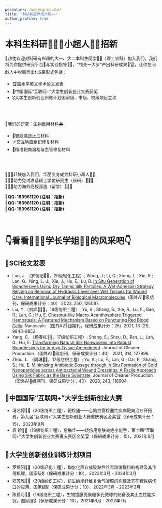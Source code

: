 ```yaml
---
permalink: /undergraduate/
title: "科研新星养成计划——"
author_profile: true
---
```

  
  
  
# 本科生科研🦸🏻‍♂️小超人🦸🏻招新
🙌热忱欢迎对科研有兴趣的大一、大二本科生同学👦👧（理工农科）加入我们。我们将为你提供研究平台🧪与实验指导👨‍🏫，“领先一大步”产出科研成果🥇🏆，让你在同龄人中脱颖而出❗ 成果形式包括：
- 🏆高水平英文学术论文发表
- 🏅中国国际“互联网+”大学生创新创业大赛获奖
- 🎖️大学生创新创业训练计划国家级、市级、校级项目立项 
 <br>
 <br>
 
🏥我们的研究：生物医用材料🚑
- 💉智能递送止血材料
- 🩹交互响应组织修复材料
- 🎯精准靶向溶栓与血管修复材料 
 <br>
 <br>
 
🦸🏻‍♂️赶快加入我们，华丽变身成为科研小超人🦸🏻  
👩🏼‍🎓助力免试攻读硕士学位研究生（保研）👨🏻‍🎓  
👨🏻‍🎓助力海外高校深造（留学）👩🏼‍🎓 

 
📣**QQ: 183961120 (注明：招新)** <br>
📣**QQ: 183961120 (注明：招新)** <br>
📣**QQ: 183961120 (注明：招新)** <br>
 <br>
 <br>
 
# 👇看看🦸🏻‍♂️学长学姐🦸🏻的风采吧👇
## 🐶SCI论文发表
- Luo, J. （罗锦阳🦸🏻，20级轻化工程）; Wang, J.; Li, Q.; Xiong, L.; Xie, R.; Lan, G.; Ning, L.-J.; Xie, J.; Hu, E.; Lu, B. [In Situ Generation of Bioadhesives Using Dry Tannic Silk Particles: A Wet-Adhesion Strategy Relying on Removal of Hydraulic Layer over Wet Tissues for Wound Care. International Journal of Biological Macromolecules](https://doi.org/10.1016/j.ijbiomac.2023.126087)（国外A1🥇级期刊，保研成果计分：40） 2023, 250, 126087.
- Liu, Y.（刘烊🦸🏻‍♂️，18级纺织工程）; Yu, K.; Shang, S.; Xie, R.; Lu, F.; Bao, R.; Lan, G.; Hu, E. [Chestnut-like Macro-Acanthosphere Triggered Hemostasis: A Featured Mechanism Based on Puncturing Red Blood Cells](https://doi.org/10.1039/D1NR01148K). Nanoscale （国外A2🥈级期刊，保研成果计分：25）2021, 13 (21), 9843–9852.
- Yang, C. （杨春红🦸🏻，17级纺织工程）; Shang, S.; Shou, D.; Ran, L.; Lan, G.; Hu, E. [Transforming Natural Silk Nonwovens into Robust Bioadhesives for in Vivo Tissue Amendment](https://doi.org/10.1016/j.jclepro.2021.127996). Journal of Cleaner Production （国外A1🥇级期刊，保研成果计分：40） 2021, 314, 127996.
- Zhou, L. （周琳🦸🏻，17级纺织工程）; Yu, K.; Lu, F.; Lan, G.; Dai, F.; Shang, S.; Hu, E. [Minimizing Antibiotic Dosage through in Situ Formation of Gold Nanoparticles across Antibacterial Wound Dressings: A Facile Approach Using Silk Fabric as the Base Substrate](https://doi.org/10.1016/j.jclepro.2019.118604). Journal of Cleaner Production （国外A1🥇级期刊，保研成果计分：40） 2020, 243, 118604.



## 🐰中国国际“互联网+”大学生创新创业大赛
- 冯艺婷🦸🏻（20级纺织工程），靶栓通——心脑血管栓塞性疾病靶向治疗开拓者，第九届“互联网+”大学生创新创业大赛重庆赛区金奖🏆（保研成果计分：15），2023年8月
- 袁  珍🦸🏻（18级纺织工程），愈肤佳——烧伤用愈肤减疤小能手，第七届“互联网+”大学生创新创业大赛重庆赛区金奖🏆（保研成果计分：15），2021年8月



## 🐹大学生创新创业训练计划项目
- 罗锦阳🦸🏻（20级轻化工程），抑水化层自成胶粘性丝素粉体敷料的构建及其作用机理，国家级🎖️（保研成果计分：10），2023年3月 - 2024年3月
- 邓苏雅🦸🏻（20级纺织工程），仿生纳米纤维复合气凝胶的构建及其在糖尿病伤口的应用，国家级🎖️（保研成果计分：10），2022年3月 - 2023年3月
- 陈启月🦸🏻（19级纺织工程），生物镀膜壳聚糖多孔微球的制备及其止血性能探究，国家级🎖️（保研成果计分：10），2021年6月 - 2022年7月
